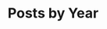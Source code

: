 ---
title: "Posts by Year"
permalink: /year-archive/
layout: posts
author_profile: true
toc: true
toc_label: "My Table of Contents"
toc_icon: "cog"
---